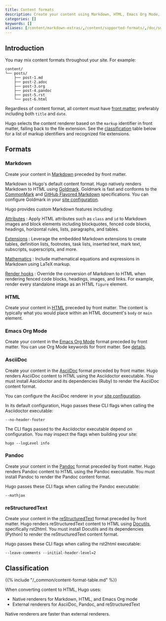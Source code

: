 ```yaml
---
title: Content formats
description: Create your content using Markdown, HTML, Emacs Org Mode, AsciiDoc, Pandoc, or reStructuredText.
categories: []
keywords: []
aliases: [/content/markdown-extras/,/content/supported-formats/,/doc/supported-formats/]
---
```


## Introduction

You may mix content formats throughout your site. For example:

```text
content/
└── posts/
    ├── post-1.md
    ├── post-2.adoc
    ├── post-3.org
    ├── post-4.pandoc
    ├── post-5.rst
    └── post-6.html
```

Regardless of content format, all content must have [front matter], preferably including both `title` and `date`.

Hugo selects the content renderer based on the `markup` identifier in front matter, falling back to the file extension. See the [classification] table below for a list of markup identifiers and recognized file extensions.

[classification]: #classification
[front matter]: /content-management/front-matter/

## Formats

### Markdown

Create your content in [Markdown] preceded by front matter.

Markdown is Hugo's default content format. Hugo natively renders Markdown to HTML using [Goldmark]. Goldmark is fast and conforms to the [CommonMark] and [GitHub Flavored Markdown] specifications. You can configure Goldmark in your [site configuration][configure goldmark].

Hugo provides custom Markdown features including:

[Attributes]
: Apply HTML attributes such as `class` and `id` to Markdown images and block elements including blockquotes, fenced code blocks, headings, horizontal rules, lists, paragraphs, and tables.

[Extensions]
: Leverage the embedded Markdown extensions to create tables, definition lists, footnotes, task lists, inserted text, mark text, subscripts, superscripts, and more.

[Mathematics]
: Include mathematical equations and expressions in Markdown using LaTeX markup.

[Render hooks]
: Override the conversion of Markdown to HTML when rendering fenced code blocks, headings, images, and links. For example, render every standalone image as an HTML `figure` element.

[Attributes]: /content-management/markdown-attributes/
[CommonMark]: https://spec.commonmark.org/current/
[Extensions]: /configuration/markup/#extensions
[GitHub Flavored Markdown]: https://github.github.com/gfm/
[Goldmark]: https://github.com/yuin/goldmark
[Markdown]: https://daringfireball.net/projects/markdown/
[Mathematics]: /content-management/mathematics/
[Render hooks]: /render-hooks/introduction/
[configure goldmark]: /configuration/markup/#goldmark

### HTML

Create your content in [HTML] preceded by front matter. The content is typically what you would place within an HTML document's `body` or `main` element.

[HTML]: https://developer.mozilla.org/en-US/docs/Learn_web_development/Getting_started/Your_first_website/Creating_the_content

### Emacs Org Mode

Create your content in the [Emacs Org Mode] format preceded by front matter. You can use Org Mode keywords for front matter. See&nbsp;[details].

[details]: /content-management/front-matter/#emacs-org-mode
[Emacs Org Mode]: https://orgmode.org/

### AsciiDoc

Create your content in the [AsciiDoc] format preceded by front matter. Hugo renders AsciiDoc content to HTML using the Asciidoctor executable. You must install Asciidoctor and its dependencies (Ruby) to render the AsciiDoc content format.

You can configure the AsciiDoc renderer in your [site configuration][configure asciidoc].

In its default configuration, Hugo passes these CLI flags when calling the Asciidoctor executable:

```text
--no-header-footer
```

The CLI flags passed to the Asciidoctor executable depend on configuration. You may inspect the flags when building your site:

```text
hugo --logLevel info
```

[AsciiDoc]: https://asciidoc.org/
[configure the AsciiDoc renderer]: /configuration/markup/#asciidoc
[configure asciidoc]: /configuration/markup/#asciidoc

### Pandoc

Create your content in the [Pandoc] format preceded by front matter. Hugo renders Pandoc content to HTML using the Pandoc executable. You must install Pandoc to render the Pandoc content format.

Hugo passes these CLI flags when calling the Pandoc executable:

```text
--mathjax
```

[Pandoc]: https://pandoc.org/

### reStructuredText

Create your content in the [reStructuredText] format preceded by front matter. Hugo renders reStructuredText content to HTML using [Docutils], specifically rst2html. You must install Docutils and its dependencies (Python) to render the reStructuredText content format.

Hugo passes these CLI flags when calling the rst2html executable:

```text
--leave-comments --initial-header-level=2
```

[Docutils]: https://docutils.sourceforge.io/
[reStructuredText]: https://docutils.sourceforge.io/rst.html

## Classification

{{% include "/_common/content-format-table.md" %}}

When converting content to HTML, Hugo uses:

- Native renderers for Markdown, HTML, and Emacs Org mode
- External renderers for AsciiDoc, Pandoc, and reStructuredText

Native renderers are faster than external renderers.
